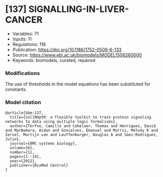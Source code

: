 # \[137\] SIGNALLING-IN-LIVER-CANCER

 - Variables: 71
 - Inputs: 11
 - Regulations: 118
 - Publication: https://doi.org/10.1186/1752-0509-6-133
 - Source: https://www.ebi.ac.uk/biomodels/MODEL1506260000
 - Keywords: biomodels, curated, repaired


### Modifications

The use of thresholds in the model equations has been substituted for constants.

### Model citation

```
@article{bbm-137,
  title={CellNOptR: a flexible toolkit to train protein signaling networks to data using multiple logic formalisms},
  author={Terfve, Camille and Cokelaer, Thomas and Henriques, David and MacNamara, Aidan and Goncalves, Emanuel and Morris, Melody K and Iersel, Martijn van and Lauffenburger, Douglas A and Saez-Rodriguez, Julio},
  journal={BMC systems biology},
  volume={6},
  number={1},
  pages={1--14},
  year={2012},
  publisher={BioMed Central}
}

```

